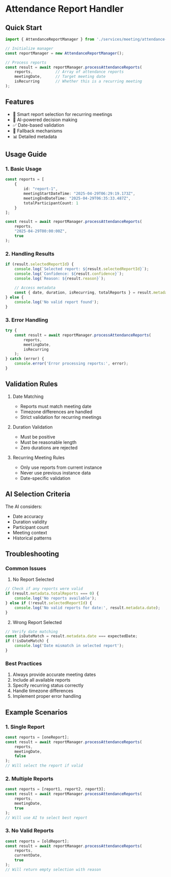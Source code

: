 # Attendance Report Handler

## Quick Start

```typescript
import { AttendanceReportManager } from './services/meeting/attendance-report-manager';

// Initialize manager
const reportManager = new AttendanceReportManager();

// Process reports
const result = await reportManager.processAttendanceReports(
    reports,          // Array of attendance reports
    meetingDate,      // Target meeting date
    isRecurring       // Whether this is a recurring meeting
);
```

## Features

- 🎯 Smart report selection for recurring meetings
- 🤖 AI-powered decision making
- ✅ Date-based validation
- 🔄 Fallback mechanisms
- 📊 Detailed metadata

## Usage Guide

### 1. Basic Usage

```typescript
const reports = [
    {
        id: "report-1",
        meetingStartDateTime: "2025-04-29T06:29:19.173Z",
        meetingEndDateTime: "2025-04-29T06:35:33.487Z",
        totalParticipantCount: 1
    }
];

const result = await reportManager.processAttendanceReports(
    reports,
    "2025-04-29T00:00:00Z",
    true
);
```

### 2. Handling Results

```typescript
if (result.selectedReportId) {
    console.log(`Selected report: ${result.selectedReportId}`);
    console.log(`Confidence: ${result.confidence}`);
    console.log(`Reason: ${result.reason}`);
    
    // Access metadata
    const { date, duration, isRecurring, totalReports } = result.metadata;
} else {
    console.log('No valid report found');
}
```

### 3. Error Handling

```typescript
try {
    const result = await reportManager.processAttendanceReports(
        reports,
        meetingDate,
        isRecurring
    );
} catch (error) {
    console.error('Error processing reports:', error);
}
```

## Validation Rules

1. Date Matching
   - Reports must match meeting date
   - Timezone differences are handled
   - Strict validation for recurring meetings

2. Duration Validation
   - Must be positive
   - Must be reasonable length
   - Zero durations are rejected

3. Recurring Meeting Rules
   - Only use reports from current instance
   - Never use previous instance data
   - Date-specific validation

## AI Selection Criteria

The AI considers:
- Date accuracy
- Duration validity
- Participant count
- Meeting context
- Historical patterns

## Troubleshooting

### Common Issues

1. No Report Selected
```typescript
// Check if any reports were valid
if (result.metadata.totalReports === 0) {
    console.log('No reports available');
} else if (!result.selectedReportId) {
    console.log('No valid reports for date:', result.metadata.date);
}
```

2. Wrong Report Selected
```typescript
// Verify date matching
const isDateMatch = result.metadata.date === expectedDate;
if (!isDateMatch) {
    console.log('Date mismatch in selected report');
}
```

### Best Practices

1. Always provide accurate meeting dates
2. Include all available reports
3. Specify recurring status correctly
4. Handle timezone differences
5. Implement proper error handling

## Example Scenarios

### 1. Single Report

```typescript
const reports = [oneReport];
const result = await reportManager.processAttendanceReports(
    reports,
    meetingDate,
    false
);
// Will select the report if valid
```

### 2. Multiple Reports

```typescript
const reports = [report1, report2, report3];
const result = await reportManager.processAttendanceReports(
    reports,
    meetingDate,
    true
);
// Will use AI to select best report
```

### 3. No Valid Reports

```typescript
const reports = [oldReport];
const result = await reportManager.processAttendanceReports(
    reports,
    currentDate,
    true
);
// Will return empty selection with reason
``` 